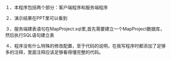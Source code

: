 １、本程序包括两个部分：客户端程序和服务端程序

２、演示结果在PPT里可以看到

３、服务端建表语句在MapProject.sql里,首先需要建立一个MapProject数据库，然后执行SQL语句建立表

４、程序没有什么特殊的修改配置，至于代码的说明，在我写程序时都添加了足够多的注释，里面注释应该足够看得懂完整的代码。